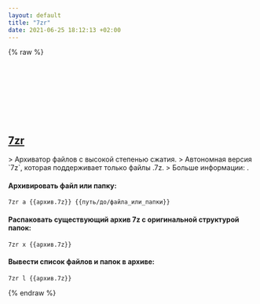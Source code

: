 ```yaml
---
layout: default
title: "7zr"
date: 2021-06-25 18:12:13 +02:00
---
```

{% raw %}
<h2 id="7zr">
  <a href="/ru/common/7zr.html">7zr</a> <a href="#7zr"><svg class="icon">
    <use href="/assets/images/unicode_sprite.svg#link" />
  </svg></a>
</h2>
> Архиватор файлов с высокой степенью сжатия.
> Автономная версия `7z`, которая поддерживает только файлы .7z.
> Больше информации: <https://www.7-zip.org/>.

#### Архивировать файл или папку:
```shell
7zr a {{архив.7z}} {{путь/до/файла_или_папки}}
```
#### Распаковать существующий архив 7z с оригинальной структурой папок:
```shell
7zr x {{архив.7z}}
```
#### Вывести список файлов и папок в архиве:
```shell
7zr l {{архив.7z}}
```
{% endraw %}